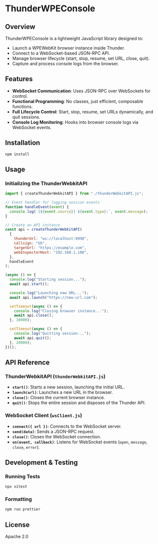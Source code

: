 # ThunderWPEConsole

## Overview
ThunderWPEConsole is a lightweight JavaScript library designed to:
- Launch a WPEWebKit browser instance inside Thunder.
- Connect to a WebSocket-based JSON-RPC API.
- Manage browser lifecycle (start, stop, resume, set URL, close, quit).
- Capture and process console logs from the browser.

## Features
- **WebSocket Communication**: Uses JSON-RPC over WebSockets for control.
- **Functional Programming**: No classes, just efficient, composable functions.
- **Full Lifecycle Control**: Start, stop, resume, set URLs dynamically, and quit sessions.
- **Console Log Monitoring**: Hooks into browser console logs via WebSocket events.

## Installation
```sh
npm install
```

## Usage

### Initializing the ThunderWebkitAPI
```javascript
import { createThunderWebkitAPI } from "./thunderWebkitAPI.js";

// Event handler for logging session events
function handleEvent(event) {
  console.log(`[${event.source}] ${event.type}:`, event.message);
}

// Create an API instance
const api = createThunderWebkitAPI(
  {
    thunderUrl: "ws://localhost:9998",
    callsign: "UX",
    targetUrl: "https://example.com",
    webInspectorHost: "192.168.1.100",
  },
  handleEvent
);

(async () => {
  console.log("Starting session...");
  await api.start();

  console.log("Launching new URL...");
  await api.launch("https://new-url.com");

  setTimeout(async () => {
    console.log("Closing browser instance...");
    await api.close();
  }, 10000);

  setTimeout(async () => {
    console.log("Quitting session...");
    await api.quit();
  }, 20000);
})();
```

## API Reference
### ThunderWebkitAPI (`thunderWebkitAPI.js`)
- **`start()`**: Starts a new session, launching the initial URL.
- **`launch(url)`**: Launches a new URL in the browser.
- **`close()`**: Closes the current browser instance.
- **`quit()`**: Stops the entire session and disposes of the Thunder API.

### WebSocket Client (`wsClient.js`)
- **`connect({ url })`**: Connects to the WebSocket server.
- **`send(data)`**: Sends a JSON-RPC request.
- **`close()`**: Closes the WebSocket connection.
- **`on(event, callback)`**: Listens for WebSocket events (`open`, `message`, `close`, `error`).

## Development & Testing
### Running Tests
```sh
npx vitest
```

### Formatting
```sh
npm run prettier
```

## License
Apache 2.0